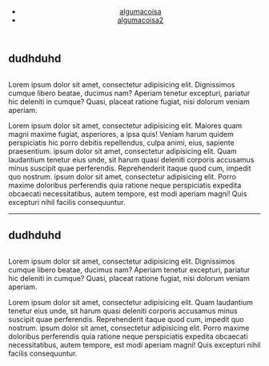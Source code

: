 <!DOCTYPE html>
<html lang="pt-br">
<head>
  <meta charset="UTF-8">
  <meta http-equiv="X-UA-Compatible" content="IE=Edge">
  <meta name="viewport" content="width=device-width, initial-scale=1">

  <title>blogzin teste</title>
  <link rel="stylesheet" href="style.css">
</head>

<body>
<div class="centrlizar-container">
  <header>
    <img src="/fotos/pequena.jpg" alt="">
    <nav>
      <ul>
        <li>
          <a href="#alguma_coisa">algumacoisa</a>
        </li>
        <li>
          <a href="#alguma_outra_coisa">algumacoisa2</a>
        </li>
      </ul>
    </nav>
  </header>
  <main>
    <article class="container-article">
      <h2>dudhduhd</h2>
      <img src="/fotos/pequena.jpg" alt="">
      <p>Lorem ipsum dolor sit amet, consectetur adipisicing elit. Dignissimos cumque libero beatae, ducimus nam? Aperiam tenetur excepturi, pariatur hic deleniti in cumque? Quasi, placeat ratione fugiat, nisi dolorum veniam aperiam.</p>
      <p>Lorem ipsum dolor sit amet, consectetur adipisicing elit. Maiores quam magni maxime fugiat, asperiores, a ipsa quis! Veniam harum quidem perspiciatis hic porro debitis repellendus, culpa animi, eius, sapiente praesentium. ipsum dolor sit amet, consectetur adipisicing elit. Quam laudantium tenetur eius unde, sit harum quasi deleniti corporis accusamus minus suscipit quae perferendis. Reprehenderit itaque quod cum, impedit quo nostrum. ipsum dolor sit amet, consectetur adipisicing elit. Porro maxime doloribus perferendis quia ratione neque perspiciatis expedita obcaecati necessitatibus, autem tempore, est modi aperiam magni! Quis excepturi nihil facilis consequuntur.</p>
    </article>
    <hr>
    <article class="container-article">
      <h2 class="texto-direita">dudhduhd</h2>
      <img src="/fotos/pequena.jpg" alt="">
      <p class="texto-direita">Lorem ipsum dolor sit amet, consectetur adipisicing elit. Dignissimos cumque libero beatae, ducimus nam? Aperiam tenetur excepturi, pariatur hic deleniti in cumque? Quasi, placeat ratione fugiat, nisi dolorum veniam aperiam.</p>
      <p class="texto-direita">Lorem ipsum dolor sit amet, consectetur adipisicing elit. Quam laudantium tenetur eius unde, sit harum quasi deleniti corporis accusamus minus suscipit quae perferendis. Reprehenderit itaque quod cum, impedit quo nostrum. ipsum dolor sit amet, consectetur adipisicing elit. Porro maxime doloribus perferendis quia ratione neque perspiciatis expedita obcaecati necessitatibus, autem tempore, est modi aperiam magni! Quis excepturi nihil facilis consequuntur.</p>
    </article>
  </main>
</div>

</body>
</html>

